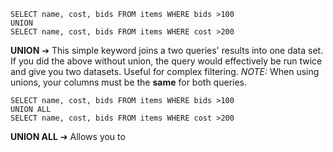 	SELECT name, cost, bids FROM items WHERE bids >100
	UNION
	SELECT name, cost, bids FROM items WHERE cost >200  
**UNION** ➔ This simple keyword joins a two queries' results into one data set. If you did the above without union, the query would effectively be run twice and give you two datasets. Useful for complex filtering. *NOTE:* When using unions, your columns must be the **same** for both queries.  

	SELECT name, cost, bids FROM items WHERE bids >100
	UNION ALL
	SELECT name, cost, bids FROM items WHERE cost >200
**UNION ALL** ➔ Allows you to 